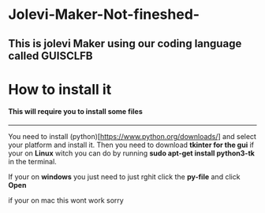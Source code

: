 # Jolevi-Maker-Not-fineshed-
This is jolevi Maker using our coding language called GUISCLFB
---
# How to install it
#### This will require you to install some files
---
You need to install (python)[https://www.python.org/downloads/] and select your platform and install it.
Then you need to download **tkinter for  the gui** if your on **Linux** witch you can do by running **sudo apt-get install python3-tk** in the terminal.

If your on **windows** you just need to just rghit click the **py-file** and click **Open**

if your on mac this wont work sorry

